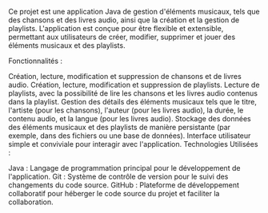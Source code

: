 Ce projet est une application Java de gestion d'éléments musicaux, tels que des chansons et des livres audio, ainsi que la création et la gestion de playlists. L'application est conçue pour être flexible et extensible, permettant aux utilisateurs de créer, modifier, supprimer et jouer des éléments musicaux et des playlists.

Fonctionnalités :

Création, lecture, modification et suppression de chansons et de livres audio.
Création, lecture, modification et suppression de playlists.
Lecture de playlists, avec la possibilité de lire les chansons et les livres audio contenus dans la playlist.
Gestion des détails des éléments musicaux tels que le titre, l'artiste (pour les chansons), l'auteur (pour les livres audio), la durée, le contenu audio, et la langue (pour les livres audio).
Stockage des données des éléments musicaux et des playlists de manière persistante (par exemple, dans des fichiers ou une base de données).
Interface utilisateur simple et conviviale pour interagir avec l'application.
Technologies Utilisées :

Java : Langage de programmation principal pour le développement de l'application.
Git : Système de contrôle de version pour le suivi des changements du code source.
GitHub : Plateforme de développement collaboratif pour héberger le code source du projet et faciliter la collaboration.
